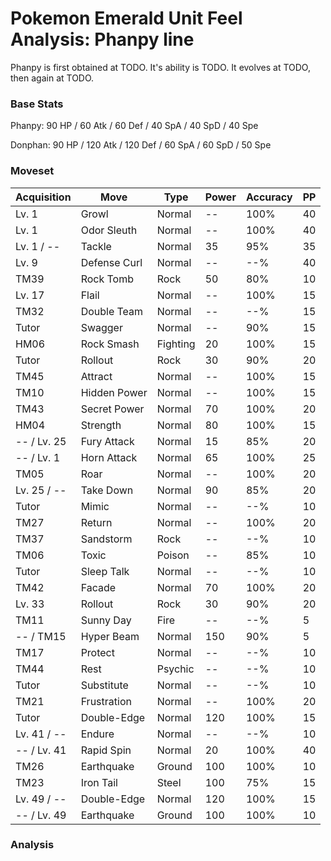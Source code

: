 # Pokemon Emerald Unit Feel Analysis: Phanpy line

Phanpy is first obtained at TODO. It's ability is TODO. It evolves at TODO, then again at TODO.

### Base Stats

Phanpy: 90 HP / 60 Atk / 60 Def / 40 SpA / 40 SpD / 40 Spe

Donphan: 90 HP / 120 Atk / 120 Def / 60 SpA / 60 SpD / 50 Spe

### Moveset

|Acquisition|Move        |Type    |Power|Accuracy|PP |
|---        |---         |---     |---  |---     |---|
|Lv. 1      |Growl       |Normal  |--   |100%    |40 |
|Lv. 1      |Odor Sleuth |Normal  |--   |100%    |40 |
|Lv. 1 / -- |Tackle      |Normal  |35   |95%     |35 |
|Lv. 9      |Defense Curl|Normal  |--   |--%     |40 |
|TM39       |Rock Tomb   |Rock    |50   |80%     |10 |
|Lv. 17     |Flail       |Normal  |--   |100%    |15 |
|TM32       |Double Team |Normal  |--   |--%     |15 |
|Tutor      |Swagger     |Normal  |--   |90%     |15 |
|HM06       |Rock Smash  |Fighting|20   |100%    |15 |
|Tutor      |Rollout     |Rock    |30   |90%     |20 |
|TM45       |Attract     |Normal  |--   |100%    |15 |
|TM10       |Hidden Power|Normal  |--   |100%    |15 |
|TM43       |Secret Power|Normal  |70   |100%    |20 |
|HM04       |Strength    |Normal  |80   |100%    |15 |
|-- / Lv. 25|Fury Attack |Normal  |15   |85%     |20 |
|-- / Lv. 1 |Horn Attack |Normal  |65   |100%    |25 |
|TM05       |Roar        |Normal  |--   |100%    |20 |
|Lv. 25 / --|Take Down   |Normal  |90   |85%     |20 |
|Tutor      |Mimic       |Normal  |--   |--%     |10 |
|TM27       |Return      |Normal  |--   |100%    |20 |
|TM37       |Sandstorm   |Rock    |--   |--%     |10 |
|TM06       |Toxic       |Poison  |--   |85%     |10 |
|Tutor      |Sleep Talk  |Normal  |--   |--%     |10 |
|TM42       |Facade      |Normal  |70   |100%    |20 |
|Lv. 33     |Rollout     |Rock    |30   |90%     |20 |
|TM11       |Sunny Day   |Fire    |--   |--%     |5  |
|-- / TM15  |Hyper Beam  |Normal  |150  |90%     |5  |
|TM17       |Protect     |Normal  |--   |--%     |10 |
|TM44       |Rest        |Psychic |--   |--%     |10 |
|Tutor      |Substitute  |Normal  |--   |--%     |10 |
|TM21       |Frustration |Normal  |--   |100%    |20 |
|Tutor      |Double-Edge |Normal  |120  |100%    |15 |
|Lv. 41 / --|Endure      |Normal  |--   |--%     |10 |
|-- / Lv. 41|Rapid Spin  |Normal  |20   |100%    |40 |
|TM26       |Earthquake  |Ground  |100  |100%    |10 |
|TM23       |Iron Tail   |Steel   |100  |75%     |15 |
|Lv. 49 / --|Double-Edge |Normal  |120  |100%    |15 |
|-- / Lv. 49|Earthquake  |Ground  |100  |100%    |10 |

### Analysis